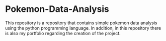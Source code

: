 # Pokemon-Data-Analysis
This repository is a repository that contains simple pokemon data analysis using the python programming language. In addition, in this repository there is also my portfolio regarding the creation of the project. 
